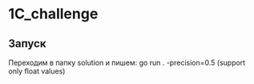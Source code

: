 # 1C_challenge

## Запуск
Переходим в папку solution и пишем: go run . -precision=0.5 (support only float values)
